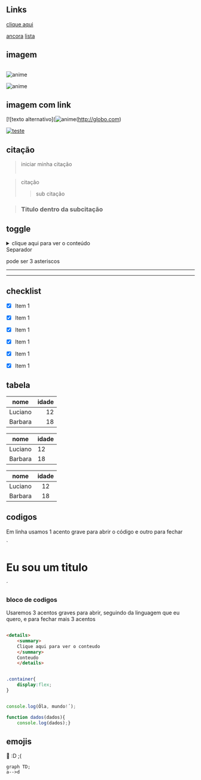 
## Links


[clique aqui](https://www.globo.com/)


[ancora](markdown)
[lista](#lista)

## imagem

![]()

![anime](https://sm.ign.com/t/ign_pt/screenshot/default/top25animecharacters-blogroll-1660777571580_h5rt.1280.jpg)

![anime](https://sm.ign.com/t/ign_pt/screenshot/default/top25animecharacters-blogroll-16607775721580_h5rt.1280.jpg)

## imagem com link
[![texto alternativo](![anime](https://sm.ign.com/t/ign_pt/screenshot/default/top25animecharacters-blogroll-1660777571580_h5rt.1280.jpg)(http://globo.com)

[![teste](https://sm.ign.com/t/ign_pt/screenshot/default/top25animecharacters-blogroll-1660777571580_h5rt.1280.jpg)](http://globo.com)

## citação

> iniciar minha citação
<br><br>

>citação
>> sub citação

> ### Titulo dentro da subcitação

## toggle

<details>
<summary>
clique aqui para ver o conteúdo
</summary>
conteúdo
</details


## Separador

pode ser 3 asteriscos

***
---

## checklist

-  [x] Item 1
- [x] Item 1
- [x] Item 1
- [x] Item 1
- [x] Item 1
- [x] Item 1


## tabela
|nome |  idade  |
|-----|--------:|
|Luciano|  12   |
|Barbara|   18   |


|nome |  idade  |
|-----|---------|
|Luciano|  12   |
|Barbara|   18   |


|nome |  idade  |
|:---:|:-------:|
|Luciano|  12   |
|Barbara|   18   |


## codigos

Em linha usamos 1 acento grave para abrir o código e outro para fechar

`<h1> Eu sou um titulo</h1>´



### bloco de codigos
Usaremos 3 acentos graves para abrir, seguindo da linguagem que eu quero, e para fechar mais 3 acentos


``` html

<details>
    <summary>
    Clique aqui para ver o conteudo
    </summary>
    Conteudo
    </details> 
```   

``` css

.container{
    display:flex;
}

```

```javascript

console.log(Óla, mundo!´);

function dados(dados){
    console.log(dados);}

```


## emojis
:rocket:
:D
;(



```mermai
graph TD;
a-->d
```


<!-- Comentário -- >


